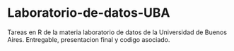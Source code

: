 # Laboratorio-de-datos-UBA
Tareas en R de la materia laboratorio de datos de la Universidad de Buenos Aires.
Entregable, presentacion final y codigo asociado.
